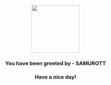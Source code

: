 <p align="center">
            <img src="https://raw.githubusercontent.com/PokeAPI/sprites/master/sprites/pokemon/503.png" width="150" height="150">
          </p>
          <h3 align="center">You have been greeted by - <b>SAMUROTT</b></h3>
          <h3 align="center">Have a nice day!</h3>
